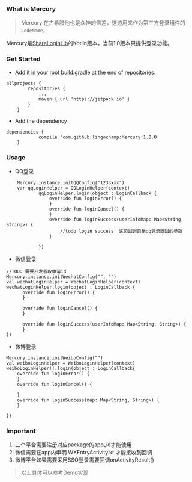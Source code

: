 ### What is Mercury

> Mercury 在古希腊他也是众神的信差，这边用来作为第三方登录组件的 `CodeName`，

Mercury是[ShareLoginLib](https://github.com/lingochamp/ShareLoginLib)的Kotlin版本，当前1.0版本只提供登录功能。


### Get Started

* Add it in your root build.gradle at the end of repositories:

```
allprojects {
 		repositories {
 			...
 			maven { url 'https://jitpack.io' }
 		}
 	}
```

* Add the dependency

```
dependencies {
  	        compile 'com.github.lingochamp:Mercury:1.0.0'
  	}
```



### Usage

* QQ登录

```
	Mercury.instance.initQQConfig("1233xxx")
	var qqLoginHelper = QQLoginHelper(context)
            qqLoginHelper.login(object : LoginCallback {
                override fun loginError() {
                }
                override fun loginCancel() {
                }
                override fun loginSuccess(userInfoMap: Map<String, String>) {
                    //todo login success  这边回调的是qq登录返回的参数
                }

            })
```

* 微信登录

```
//TODO 需要开发者取申请id
Mercury.instance.initWechatConfig("", "")
val wechatLoginHelper = WechatLoginHelper(context)
wechatLoginHelper.login(object : LoginCallback {
      override fun loginError() {
      }

      override fun loginCancel() {
      }

      override fun loginSuccess(userInfoMap: Map<String, String>) {
      }
})

```

* 微博登录

```
Mercury.instance.initWeiboConfig("")
val weiboLoginHelper = WeiboLoginHelper(context)
weiboLoginHelper!!.login(object : LoginCallback{
    override fun loginError() {
    }
    override fun loginCancel() {

    }
    override fun loginSuccess(map: Map<String, String>) {
    }

})

```

### Important

1. 三个平台需要注册对应package的app_id才能使用
2. 微信需要在app内申明 WXEntryActivity.kt 才能接收到回调
3. 微博平台如果需要采用SSO登录需要回调onActivityResult()

> 以上具体可以参考Demo实现







